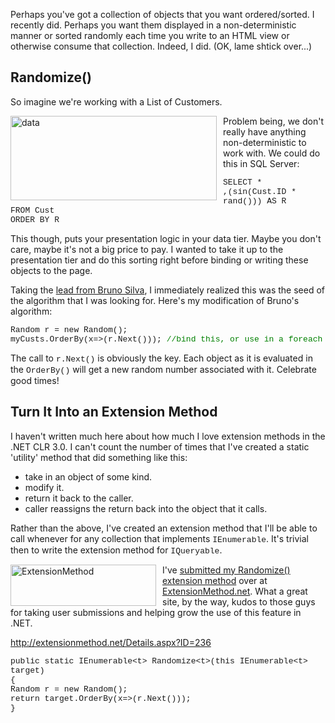 <!--Title:"Randomizing Order of Your List or Array using LINQ", PublishedOn:"2009-11-05T05:07:34", Intro:"Perhaps you've got a collection of objects that you want ordered/sorted. I recently did. Perhaps you" -->

<span>
  <p>Perhaps you've got a collection of objects that you want ordered/sorted. I recently did. Perhaps you want them displayed in a non-deterministic manner or sorted randomly each time you write to an HTML view or otherwise consume that collection. Indeed, I did. (OK, lame shtick over...)</p>
  <h2>Randomize()</h2>
  <p>So imagine we're working with a List of Customers.</p>
  <p>
    <img style="border-right-width: 0px; margin: 0px 10px 0px 0px; display: inline; border-top-width: 0px; border-bottom-width: 0px; border-left-width: 0px" title="data" border="0" alt="data" align="left" src="http://devtxt.com/blog/blogimg/RandomizingOrderofYourListorArrayusingLI_11BF0/data_thumb.png" width="330" height="135" />
  </p>
  <p>Problem being, we don't really have anything non-deterministic to work with. We could do this in SQL Server:</p>
  <p>
    <font size="2" face="Courier New">SELECT *      <br />        ,(sin(Cust.ID * rand())) AS R       <br />FROM Cust       <br />ORDER BY R</font>
  </p>
  <p>
    <font size="2" face="Courier New"></font>
  </p>
  <p>This though, puts your presentation logic in your data tier. Maybe you don't care, maybe it's not a big price to pay. I wanted to take it up to the presentation tier and do this sorting right before binding or writing these objects to the page.</p>
  <p>Taking the <a href="http://brunosilva.net/list-random-order-in-net-using-linq/534/">lead from Bruno Silva</a>, I immediately realized this was the seed of the algorithm that I was looking for. Here's my modification of Bruno's algorithm:</p>
  <p>
    <font size="2" face="Courier New">   Random r = new Random();  <br />   myCusts.OrderBy(x=&gt;(r.Next())); <font color="#008000">//bind this, or use in a foreach</font></font>
  </p>
  <p>The call to <font size="2" face="Courier New">r.Next()</font> is obviously the key. Each object as it is evaluated in the <font size="2" face="Courier New">OrderBy()</font> will get a new random number associated with it. Celebrate good times! </p>
  <h2>Turn It Into an Extension Method</h2>
  <p>I haven't written much here about how much I love extension methods in the .NET CLR 3.0. I can't count the number of times that I've created a static 'utility' method that did something like this:</p>
  <ul>
    <li>take in an object of some kind. </li>
    <li>modify it. </li>
    <li>return it back to the caller. </li>
    <li>caller reassigns the return back into the object that it calls. </li>
  </ul>
  <p>
    <font size="2" face="Courier New"></font>
  </p>
  <p>Rather than the above, I've created an extension method that I'll be able to call whenever for any collection that implements <font size="2" face="Courier New">IEnumerable</font>. It's trivial then to write the extension method for <font size="2" face="Courier New">IQueryable</font>. </p>
  <p>
    <a href="http://www.extensionmethod.net">
      <img style="border-right-width: 0px; margin: 0px 10px 0px 0px; display: inline; border-top-width: 0px; border-bottom-width: 0px; border-left-width: 0px" title="ExtensionMethod" border="0" alt="ExtensionMethod" align="left" src="http://devtxt.com/blog/blogimg/RandomizingOrderofYourListorArrayusingLI_11BF0/ExtensionMethod_thumb.png" width="233" height="66" />
    </a> I've <a href="http://extensionmethod.net/Details.aspx?ID=236">submitted my Randomize() extension method</a> over at <a href="http://www.ExtensionMethod.net">ExtensionMethod.net</a>. What a great site, by the way, kudos to those guys for taking user submissions and helping grow the use of this feature in .NET.</p>
  <p></p>
  <p>
    <a title="http://extensionmethod.net/Details.aspx?ID=236" href="http://extensionmethod.net/Details.aspx?ID=236">http://extensionmethod.net/Details.aspx?ID=236</a>
  </p>
  <p>
    <font size="2" face="Courier New">public static IEnumerable&lt;t&gt; Randomize&lt;t&gt;(this IEnumerable&lt;t&gt; target)      <br />   {       <br />       Random r = new Random();       <br />       return target.OrderBy(x=&gt;(r.Next()));       <br />   } </font>
  </p>
</span>
